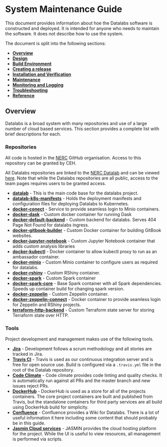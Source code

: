 # System Maintenance Guide

This document provides information about hoe the Datalabs software is constructed and
deployed. It is intended for anyone who needs to maintain the software. It does not
describe how to use the system.

The document is split into the following sections:

* **[Overview](#overview)**
* **[Design](./02-smg-design.md)**
* **[Build Environment](./03-smg-build-environment.md)**
* **[Creating a release](./04-smg-creating-a-release.md)**
* **[Installation and Verification](./05-smg-installation-and-verification.md)**
* **[Maintenance](./06-smg-maintenance.md)**
* **[Monitoring and Logging](./07-smg-monitoring-logging.md)**
* **[Troubleshooting](./08-smg-troubleshooting-guide.md)**
* **[Reference](./09-smg-reference.md)**

## Overview

Datalabs is a broad system with many repositories and use of a large number of cloud
based services. This section provides a complete list with brief descriptions for each.

### Repositories

All code is hosted in the [NERC](https://github.com/NERC-CEH) GitHub organisation.
Access to this repository can be granted by CEH.

All Datalabs repositories are linked to the
[NERC Datalab](https://github.com/orgs/NERC-CEH/teams/nerc-data-lab) and can be viewed
[here](https://github.com/orgs/NERC-CEH/teams/nerc-data-lab/repositories). Note that
while the Datalabs repositories are all public, access to the team pages requires users
to be granted access.

* **[datalab](https://github.com/NERC-CEH/datalab)** - This is the main code base for the datalabs project.
* **[datalab-k8s-manifests](https://github.com/NERC-CEH/datalab-k8s-manifests)** - Holds the deployment manifests and configuration files for deploying Datalabs to Kubernetes.
* **[docker-conect](https://github.com/NERC-CEH/docker-connect)** - Service to provide seamless login to Minio containers.
* **[docker-dask](https://github.com/NERC-CEH/docker-dask)** - Custom docker container for running Dask
* **[docker-default-backend](https://github.com/NERC-CEH/docker-default-backend)** - Custom backend for datalabs. Serves 404 Page Not Found for datalabs ingress.
* **[docker-gitbook-builder](https://github.com/NERC-CEH/docker-gitbook-builder)** - Custom Docker container for building GitBook websites.
* **[docker-jupyter-notebook](https://github.com/NERC-CEH/docker-jupyter-notebook)** - Custom Jupyter Notebook container that adds custom analysis libraries
* **[docker-kubectl](https://github.com/NERC-CEH/docker-kubectl)** - Docker container to allow kubectl proxy to run as an ambassador container.
* **[docker-minio](https://github.com/NERC-CEH/docker-minio)** - Custom Minio container to configure users as required for datalabs.
* **[docker-rshiny](https://github.com/NERC-CEH/docker-rshiny)** - Custom RShiny container.
* **[docker-spark](https://github.com/NERC-CEH/docker-spark)** - Custom Spark container
* **[docker-spark-core](https://github.com/NERC-CEH/docker-spark-core)** - Base Spark container with all Spark dependencies. Speeds up container build for changing spark version.
* **[docker-zeppelin](https://github.com/NERC-CEH/docker-zeppelin)** - Custom Zeppelin container.
* **[docker-zeppelin-connect](https://github.com/NERC-CEH/docker-zeppelin-connect)** - Docker container to provide seamless login for Zeppelin and RShiny projects.
* **[terraform-http-backend](https://github.com/NERC-CEH/terraform-http-backend)** - Custom Terraform state server for storing Terraform state over HTTP.

### Tools

Project development and management makes use of the following tools.

* **[Jira](https://jira.ceh.ac.uk/secure/RapidBoard.jspa?projectKey=NERCDL&rapidView=236&view=planning.nodetail)** - Development follows a scrum methodology and all stories are tracked in Jira.
* **[Travis CI](https://travis-ci.org/NERC-CEH/datalab)** - Travis is used as our continuous integration server and is free for open source use. Build is configured via a `.travis.yml` file in the root of the Datalab repository.
* **[Code Climate](https://codeclimate.com/github/NERC-CEH/datalab)** - Code climate provides code linting and quality checks. It is automatically run against all PRs and the master branch and new issues reject PRs.
* **[DockerHub](https://hub.docker.com/u/nerc/)** - DockerHub is used as a store for all of the projects containers. The core project containers are built and published from Travis, but the standalone containers for third party services are all build using DockerHub build for simplicity.
* **[Confluence](https://wiki.ceh.ac.uk/pages/viewpage.action?spaceKey=nercdl&title=NERC+Data+Labs)** - Confluence provides a Wiki for Datalabs. There is a lot of useful information it here including some content that should probably be in this guide.
* **[Jasmin Cloud services](https://cloud.jasmin.ac.uk)** - JASMIN provides the cloud hosting platform for the project. While the UI is useful to view resources, all management is performed via scripts.
